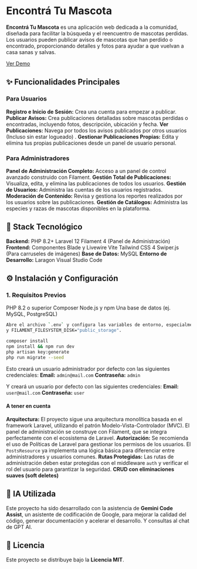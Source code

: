 # Encontrá Tu Mascota

**Encontrá Tu Mascota** es una aplicación web dedicada a la comunidad, diseñada para facilitar la búsqueda y el reencuentro de mascotas perdidas. Los usuarios pueden publicar avisos de mascotas que han perdido o encontrado, proporcionando detalles y fotos para ayudar a que vuelvan a casa sanas y salvas.

[Ver Demo](https://encontratumascota.cdl.com.ar/)

## ✨ Funcionalidades Principales

### Para Usuarios

**Registro e Inicio de Sesión:** Crea una cuenta para empezar a publicar.
**Publicar Avisos:** Crea publicaciones detalladas sobre mascotas perdidas o encontradas, incluyendo fotos, descripción, ubicación y fecha.
**Ver Publicaciones:** Navega por todos los avisos publicados por otros usuarios (Incluso sin estar logueado) .
**Gestionar Publicaciones Propias:** Edita y elimina tus propias publicaciones desde un panel de usuario personal.

### Para Administradores

**Panel de Administración Completo:** Acceso a un panel de control avanzado construido con Filament.
**Gestión Total de Publicaciones:** Visualiza, edita, y elimina las publicaciones de todos los usuarios.
**Gestión de Usuarios:** Administra las cuentas de los usuarios registrados.
**Moderación de Contenido:** Revisa y gestiona los reportes realizados por los usuarios sobre las publicaciones.
**Gestión de Catálogos:** Administra las especies y razas de mascotas disponibles en la plataforma.

## 🚀 Stack Tecnológico

**Backend:**
    PHP 8.2+
    Laravel 12
    Filament 4 (Panel de Administración)
**Frontend:**
    Componentes Blade y Livewire
    Vite
    Tailwind CSS 4
    Swiper.js (Para carruseles de imágenes)
**Base de Datos:**
    MySQL
**Entorno de Desarrollo:**
    Laragon
    Visual Studio Code

## ⚙️ Instalación y Configuración

### 1. Requisitos Previos

PHP 8.2 o superior
Composer
Node.js y npm
Una base de datos (ej. MySQL, PostgreSQL)

```bash
Abre el archivo `.env` y configura las variables de entorno, especialmente la conexión a la base de datos (`DB_*`)
y FILAMENT_FILESYSTEM_DISK="public_storage".
```

```bash
composer install 
npm install && npm run dev
php artisan key:generate
php run migrate --seed
```

Esto creará un usuario administrador por defecto con las siguientes credenciales:
**Email:** `admin@mail.com`
**Contraseña:** `admin`

Y creará un usuario por defecto con las siguientes credenciales:
**Email:** `user@mail.com`
**Contraseña:** `user`

#### A tener en cuenta

**Arquitectura:** El proyecto sigue una arquitectura monolítica basada en el framework Laravel, utilizando el patrón Modelo-Vista-Controlador (MVC). El panel de administración se construye con Filament, que se integra perfectamente con el ecosistema de Laravel.
**Autorización:** Se recomienda el uso de Políticas de Laravel para gestionar los permisos de los usuarios. El `PostsResource` ya implementa una lógica básica para diferenciar entre administradores y usuarios comunes.
**Rutas Protegidas:** Las rutas de administración deben estar protegidas con el middleware `auth` y verificar el rol del usuario para garantizar la seguridad.
**CRUD con eliminaciones suaves (soft deletes)**

## 🤖 IA Utilizada

Este proyecto ha sido desarrollado con la asistencia de **Gemini Code Assist**, un asistente de codificación de Google, para mejorar la calidad del código, generar documentación y acelerar el desarrollo. Y consultas al chat de GPT AI.

## 📄 Licencia

Este proyecto se distribuye bajo la **Licencia MIT**.
